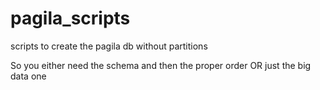# pagila_scripts
scripts to create the pagila db without partitions

So you either need the schema and then the proper order OR just the big data one
